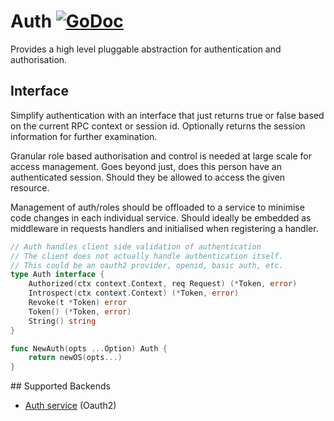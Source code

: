 # Auth [![GoDoc](https://godoc.org/github.com/pydio/go-os?status.svg)](https://godoc.org/github.com/pydio/go-os/auth)

Provides a high level pluggable abstraction for authentication and authorisation.

## Interface

Simplify authentication with an interface that just returns true or 
false based on the current RPC context or session id. Optionally 
returns the session information for further examination.

Granular role based authorisation and control is needed at large scale 
for access management. Goes beyond just, does this person have an 
authenticated session. Should they be allowed to access the given 
resource.

Management of auth/roles should be offloaded to a service to minimise code changes 
in each individual service. Should ideally be embedded as middleware in requests handlers 
and initialised when registering a handler.

```go
// Auth handles client side validation of authentication
// The client does not actually handle authentication itself.
// This could be an oauth2 provider, openid, basic auth, etc.
type Auth interface {
	Authorized(ctx context.Context, req Request) (*Token, error)
	Introspect(ctx context.Context) (*Token, error)
	Revoke(t *Token) error
	Token() (*Token, error)
	String() string
}

func NewAuth(opts ...Option) Auth {
	return newOS(opts...)
}
```

## Supported Backends

- [Auth service](https://github.com/micro/auth-srv) (Oauth2)
